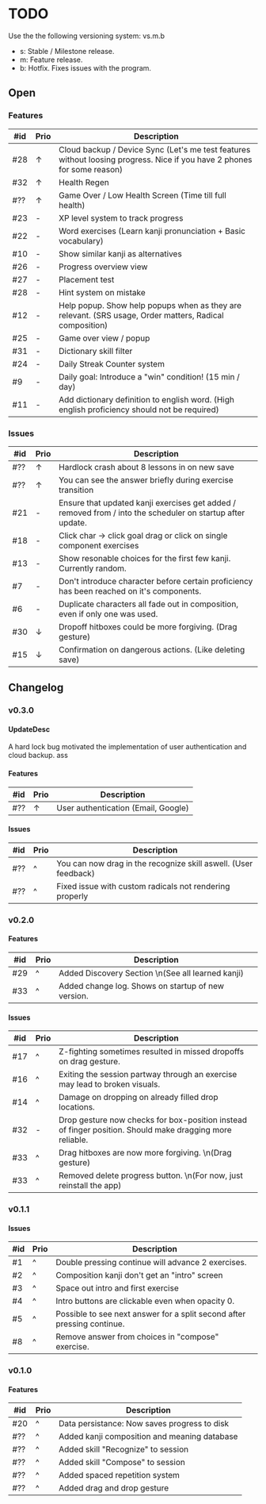# TODO

Use the the following versioning system: vs.m.b

- s: Stable / Milestone release.
- m: Feature release.
- b: Hotfix. Fixes issues with the program.

## Open

### Features

| #id | Prio | Description                                                                                                             |
| --- | ---- | ----------------------------------------------------------------------------------------------------------------------- |
| #28 | ↑    | Cloud backup / Device Sync (Let's me test features without loosing progress. Nice if you have 2 phones for some reason) |
| #32 | ↑    | Health Regen                                                                                                            |
| #?? | ↑    | Game Over / Low Health Screen (Time till full health)                                                                   |
| #23 | -    | XP level system to track progress                                                                                       |
| #22 | -    | Word exercises (Learn kanji pronunciation + Basic vocabulary)                                                           |
| #10 | -    | Show similar kanji as alternatives                                                                                      |
| #26 | -    | Progress overview view                                                                                                  |
| #27 | -    | Placement test                                                                                                          |
| #28 | -    | Hint system on mistake                                                                                                  |
| #12 | -    | Help popup. Show help popups when as they are relevant. (SRS usage, Order matters, Radical  composition)                |
| #25 | -    | Game over view / popup                                                                                                  |
| #31 | -    | Dictionary skill filter                                                                                                 |
| #24 | -    | Daily Streak Counter system                                                                                             |
| #9  | -    | Daily goal: Introduce a "win" condition! (15 min / day)                                                                 |
| #11 | -    | Add dictionary definition to english word. (High english proficiency should not be required)                            |

### Issues

| #id | Prio | Description                                                                                                |
| --- | ---- | ---------------------------------------------------------------------------------------------------------- |
| #?? | ↑    | Hardlock crash about 8 lessons in on new save                                                              |
| #?? | ↑    | You can see the answer briefly during exercise transition                                                  |
| #21 | -    | Ensure that updated kanji exercises get added / removed from / into the scheduler on startup after update. |
| #18 | -    | Click char -> click goal drag or click on single component exercises                                       |
| #13 | -    | Show resonable choices for the first few kanji. Currently random.                                          |
| #7  | -    | Don't introduce character before certain proficiency has been reached on it's components.                  |
| #6  | -    | Duplicate characters all fade out in composition, even if only one was used.                               |
| #30 | ↓    | Dropoff hitboxes could be more forgiving. (Drag gesture)                                                   |
| #15 | ↓    | Confirmation on dangerous actions. (Like deleting save)                                                    |

## Changelog

### v0.3.0

#### UpdateDesc

A hard lock bug motivated the implementation of user authentication
and cloud backup. ass

#### Features

| #id | Prio | Description                         |
| --- | ---- | ----------------------------------- |
| #?? | ↑    | User authentication (Email, Google) |

#### Issues

| #id | Prio | Description                                                     |
| --- | ---- | --------------------------------------------------------------- |
| #?? | ^    | You can now drag in the recognize skill aswell. (User feedback) |
| #?? | ^    | Fixed issue with custom radicals not rendering properly         |

### v0.2.0

#### Features

| #id | Prio | Description                                        |
| --- | ---- | -------------------------------------------------- |
| #29 | ^    | Added Discovery Section \n(See all learned kanji)  |
| #33 | ^    | Added change log. Shows on startup of new version. |

#### Issues

| #id | Prio | Description                                                                                              |
| --- | ---- | -------------------------------------------------------------------------------------------------------- |
| #17 | ^    | Z-fighting sometimes resulted in missed dropoffs on drag gesture.                                        |
| #16 | ^    | Exiting the session partway through an exercise may lead to broken visuals.                              |
| #14 | ^    | Damage on dropping on already filled drop locations.                                                     |
| #32 | -    | Drop gesture now checks for box-position instead of finger position. Should make dragging more reliable. |
| #33 | ^    | Drag hitboxes are now more forgiving. \n(Drag gesture)                                                   |
| #33 | ^    | Removed delete progress button. \n(For now, just reinstall the app)                                      |

### v0.1.1

#### Issues

| #id | Prio | Description                                                             |
| --- | ---- | ----------------------------------------------------------------------- |
| #1  | ^    | Double pressing continue will advance 2 exercises.                      |
| #2  | ^    | Composition kanji don't get an "intro" screen                           |
| #3  | ^    | Space out intro and first exercise                                      |
| #4  | ^    | Intro buttons are clickable even when opacity 0.                        |
| #5  | ^    | Possible to see next answer for a split second after pressing continue. |
| #8  | ^    | Remove answer from choices in "compose" exercise.                       |

### v0.1.0

#### Features

| #id | Prio | Description                                  |
| --- | ---- | -------------------------------------------- |
| #20 | ^    | Data persistance: Now saves progress to disk |
| #?? | ^    | Added kanji composition and meaning database |
| #?? | ^    | Added skill "Recognize" to session           |
| #?? | ^    | Added skill "Compose" to session             |
| #?? | ^    | Added spaced repetition system               |
| #?? | ^    | Added drag and drop gesture                  |
